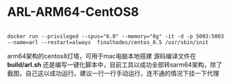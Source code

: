 # ARL-ARM64-CentOS8
```

docker run --privileged --cpus="6.0" --memory="8g" -it -d -p 5003:5003 --name=arl --restart=always  finalhades/centos_8.5 /usr/sbin/init 
```
arm64架构的centos8灯塔，可用于mac电脑本地搭建
源码编译文件在 **build/arl.sh**
还是编写一键化脚本中，目前工具以成功全部转sarm64架构，除了截图，自己这以成功运行。建议一行一行手动运行，连不通的情况下挂一下代理

